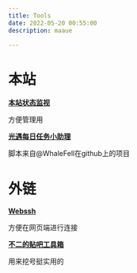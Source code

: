 ```yaml
---
title: Tools
date: 2022-05-20 00:55:00
description: maaue

---
```

# 本站

**[本站状态监视](https://monitor.maaue.com/)**

方便管理用

**[光遇每日任务小助理](https://sky.maaue.com/)**

脚本来自@WhaleFell在github上的项目

# 外链

**[Webssh](https://webssh.huashengdun.org/)**

方便在网页端进行连接

**[不二的贴吧工具箱](https://www.82cat.com/)**

用来挖号挺实用的
